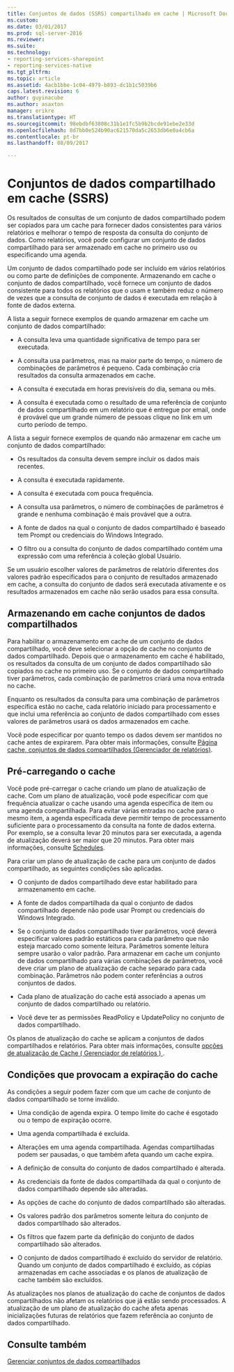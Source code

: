```yaml
---
title: Conjuntos de dados (SSRS) compartilhado em cache | Microsoft Docs
ms.custom: 
ms.date: 03/01/2017
ms.prod: sql-server-2016
ms.reviewer: 
ms.suite: 
ms.technology:
- reporting-services-sharepoint
- reporting-services-native
ms.tgt_pltfrm: 
ms.topic: article
ms.assetid: 4acb1bbe-1c04-4979-b893-dc1b1c5039b6
caps.latest.revision: 6
author: guyinacube
ms.author: asaxton
manager: erikre
ms.translationtype: HT
ms.sourcegitcommit: 98ebdbf63808c31b1e1fc5b9b2bcde91ebe2e33d
ms.openlocfilehash: 8d7bb0e524b90ac621570da5c2653db6e0a4cb6a
ms.contentlocale: pt-br
ms.lasthandoff: 08/09/2017

---
```

# <a name="cache-shared-datasets-ssrs"></a>Conjuntos de dados compartilhado em cache (SSRS)
  Os resultados de consultas de um conjunto de dados compartilhado podem ser copiados para um cache para fornecer dados consistentes para vários relatórios e melhorar o tempo de resposta da consulta do conjunto de dados. Como relatórios, você pode configurar um conjunto de dados compartilhado para ser armazenado em cache no primeiro uso ou especificando uma agenda.  
  
 Um conjunto de dados compartilhado pode ser incluído em vários relatórios ou como parte de definições de componente. Armazenando em cache o conjunto de dados compartilhado, você fornece um conjunto de dados consistente para todos os relatórios que o usam e também reduz o número de vezes que a consulta de conjunto de dados é executada em relação à fonte de dados externa.  
  
 A lista a seguir fornece exemplos de quando armazenar em cache um conjunto de dados compartilhado:  
  
-   A consulta leva uma quantidade significativa de tempo para ser executada.  
  
-   A consulta usa parâmetros, mas na maior parte do tempo, o número de combinações de parâmetros é pequeno. Cada combinação cria resultados da consulta armazenados em cache.  
  
-   A consulta é executada em horas previsíveis do dia, semana ou mês.  
  
-   A consulta é executada como o resultado de uma referência de conjunto de dados compartilhado em um relatório que é entregue por email, onde é provável que um grande número de pessoas clique no link em um curto período de tempo.  
  
 A lista a seguir fornece exemplos de quando não armazenar em cache um conjunto de dados compartilhado:  
  
-   Os resultados da consulta devem sempre incluir os dados mais recentes.  
  
-   A consulta é executada rapidamente.  
  
-   A consulta é executada com pouca frequência.  
  
-   A consulta usa parâmetros, o número de combinações de parâmetros é grande e nenhuma combinação é mais provável que a outra.  
  
-   A fonte de dados na qual o conjunto de dados compartilhado é baseado tem Prompt ou credenciais do Windows Integrado.  
  
-   O filtro ou a consulta do conjunto de dados compartilhado contém uma expressão com uma referência à coleção global Usuário.  
  
 Se um usuário escolher valores de parâmetros de relatório diferentes dos valores padrão especificados para o conjunto de resultados armazenado em cache, a consulta do conjunto de dados será executada ativamente e os resultados armazenados em cache não serão usados para essa consulta.  
  
## <a name="caching-shared-datasets"></a>Armazenando em cache conjuntos de dados compartilhados  
 Para habilitar o armazenamento em cache de um conjunto de dados compartilhado, você deve selecionar a opção de cache no conjunto de dados compartilhado. Depois que o armazenamento em cache é habilitado, os resultados da consulta de um conjunto de dados compartilhado são copiados no cache no primeiro uso. Se o conjunto de dados compartilhado tiver parâmetros, cada combinação de parâmetros criará uma nova entrada no cache.  
  
 Enquanto os resultados da consulta para uma combinação de parâmetros específica estão no cache, cada relatório iniciado para processamento e que inclui uma referência ao conjunto de dados compartilhado com esses valores de parâmetros usará os dados armazenados em cache.  
  
 Você pode especificar por quanto tempo os dados devem ser mantidos no cache antes de expirarem. Para obter mais informações, consulte [Página cache, conjuntos de dados compartilhados &#40;Gerenciador de relatórios&#41;](http://msdn.microsoft.com/library/eac372e9-d2a1-48a8-bbe5-09d101df16ea).  
  
## <a name="preloading-the-cache"></a>Pré-carregando o cache  
 Você pode pré-carregar o cache criando um plano de atualização de cache. Com um plano de atualização, você pode especificar com que frequência atualizar o cache usando uma agenda específica de item ou uma agenda compartilhada. Para evitar várias entradas no cache para o mesmo item, a agenda especificada deve permitir tempo de processamento suficiente para o processamento da consulta na fonte de dados externa. Por exemplo, se a consulta levar 20 minutos para ser executada, a agenda de atualização deverá ser maior que 20 minutos. Para obter mais informações, consulte [Schedules](../../reporting-services/subscriptions/schedules.md).  
  
 Para criar um plano de atualização de cache para um conjunto de dados compartilhado, as seguintes condições são aplicadas.  
  
-   O conjunto de dados compartilhado deve estar habilitado para armazenamento em cache.  
  
-   A fonte de dados compartilhada da qual o conjunto de dados compartilhado depende não pode usar Prompt ou credenciais do Windows Integrado.  
  
-   Se o conjunto de dados compartilhado tiver parâmetros, você deverá especificar valores padrão estáticos para cada parâmetro que não esteja marcado como somente leitura. Parâmetros somente leitura sempre usarão o valor padrão. Para armazenar em cache um conjunto de dados compartilhado para várias combinações de parâmetros, você deve criar um plano de atualização de cache separado para cada combinação. Parâmetros não podem conter referências a outros conjuntos de dados.  
  
-   Cada plano de atualização do cache está associado a apenas um conjunto de dados compartilhado ou relatório.  
  
-   Você deve ter as permissões ReadPolicy e UpdatePolicy no conjunto de dados compartilhado.  
  
 Os planos de atualização do cache se aplicam a conjuntos de dados compartilhados e relatórios. Para obter mais informações, consulte [opções de atualização de Cache &#40; Gerenciador de relatórios &#41; ](http://msdn.microsoft.com/library/227da40c-6bd2-48ec-aa9c-50ce6c1ca3a6).  
  
## <a name="conditions-that-cause-cache-expiration"></a>Condições que provocam a expiração do cache  
 As condições a seguir podem fazer com que um cache de conjunto de dados compartilhado se torne inválido.  
  
-   Uma condição de agenda expira. O tempo limite do cache é esgotado ou o tempo de expiração ocorre.  
  
-   Uma agenda compartilhada é excluída.  
  
-   Alterações em uma agenda compartilhada. Agendas compartilhadas podem ser pausadas, o que também afeta quando um cache expira.  
  
-   A definição de consulta do conjunto de dados compartilhado é alterada.  
  
-   As credenciais da fonte de dados compartilhada da qual o conjunto de dados compartilhado depende são alteradas.  
  
-   As opções de cache do conjunto de dados compartilhado são alteradas.  
  
-   Os valores padrão dos parâmetros somente leitura do conjunto de dados compartilhado são alterados.  
  
-   Os filtros que fazem parte da definição do conjunto de dados compartilhado são alterados.  
  
-   O conjunto de dados compartilhado é excluído do servidor de relatório. Quando um conjunto de dados compartilhado é excluído, as cópias armazenadas em cache associadas e os planos de atualização de cache também são excluídos.  
  
 As atualizações nos planos de atualização do cache de conjuntos de dados compartilhados não afetam os relatórios que já estão sendo processados. A atualização de um plano de atualização do cache afeta apenas inicializações futuras de relatórios que fazem referência ao conjunto de dados compartilhado.  
  
## <a name="see-also"></a>Consulte também  
 [Gerenciar conjuntos de dados compartilhados](../../reporting-services/report-data/manage-shared-datasets.md)  
  
  
